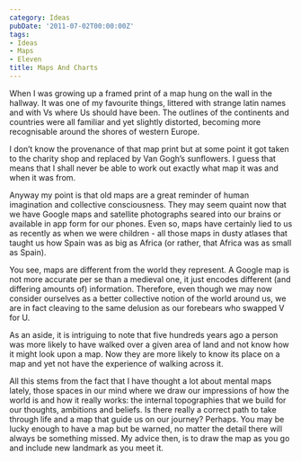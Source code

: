 ```yaml
---
category: Ideas
pubDate: '2011-07-02T00:00:00Z'
tags:
- Ideas
- Maps
- Eleven
title: Maps And Charts
---
```

When I was growing up a framed print of a map hung on the wall in the hallway. It was one of my favourite things, littered with strange latin names and with Vs where Us should have been. The outlines of the continents and countries were all familiar and yet slightly distorted, becoming more recognisable around the shores of western Europe.

I don’t know the provenance of that map print but at some point it got taken to the charity shop and replaced by Van Gogh’s sunflowers. I guess that means that I shall never be able to work out exactly what map it was and when it was from. 

Anyway my point is that old maps are a great reminder of human imagination and collective consciousness. They may seem quaint now that we have Google maps and satellite photographs seared into our brains or available in app form for our phones. Even so, maps have certainly lied to us as recently as when we were children - all those maps in dusty atlases that taught us how Spain was as big as Africa (or rather, that Africa was as small as Spain).

You see, maps are different from the world they represent. A Google map is not more accurate per se than a medieval one, it just encodes different (and differing amounts of) information. Therefore, even though we may now consider ourselves as a better collective notion of the world around us, we are in fact cleaving to the same delusion as our forebears who swapped V for U.

As an aside, it is intriguing to note that five hundreds years ago a person was more likely to have walked over a given area of land and not know how it might look upon a map. Now they are more likely to know its place on a map and yet not have the experience of walking across it.

All this stems from the fact that I have thought a lot about mental maps lately, those spaces in our mind where we draw our impressions of how the world is and how it really works: the internal topographies that we build for our thoughts, ambitions and beliefs. Is there really a correct path to take through life and a map that guide us on our journey? Perhaps. You may be lucky enough to have a map but be warned, no matter the detail there will always be something missed. My advice then, is to draw the map as you go and include new landmark as you meet it.